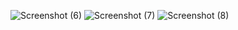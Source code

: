 
![Screenshot (6)](https://github.com/Byrv/Spotify-v1/assets/95745372/708bffb7-0e27-4ac5-9108-02967dab8cc7)
![Screenshot (7)](https://github.com/Byrv/Spotify-v1/assets/95745372/fe7ef933-ecb0-43ff-9022-293c713d735d)
![Screenshot (8)](https://github.com/Byrv/Spotify-v1/assets/95745372/cb222f55-435d-4bc8-931b-a010f01fde2d)
